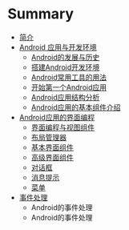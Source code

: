 # Summary

* [简介](README.md)
* [Android 应用与开发环境](chapter1/README.md)
   * [Android的发展与历史](chapter1/section1.md)
   * [搭建Android开发环境](chapter1/section2.md)
   * [Android常用工具的用法](chapter1/section3.md)
   * [开始第一个Android应用](chapter1/section4.md)
   * [Android应用结构分析](chapter1/section5.md)
   * [Android应用的基本组件介绍](chapter1/section6.md)
* [Android应用的界面编程](chapter2/READEME.md)
   * [界面编程与视图组件](chapter2/section1.md)
   * [布局管理器](chapter2/section2.md)
   * [基本界面组件](chapter2/section3.md)
   * [高级界面组件](chapter2/section4.md)
   * [对话框](chapter2/section5.md)
   * [消息提示](chapter2/section6.md)
   * [菜单](chapter2/section7.md)
* [事件处理](chapter3/READEME.md)
   * Android的事件处理
   * Android的事件处理

